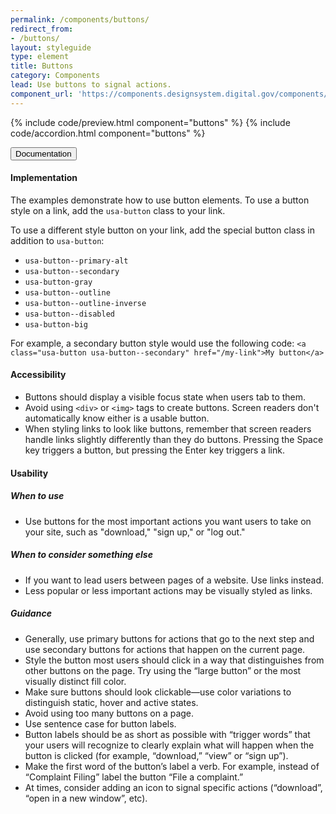 ```yaml
---
permalink: /components/buttons/
redirect_from:
- /buttons/
layout: styleguide
type: element
title: Buttons
category: Components
lead: Use buttons to signal actions.
component_url: 'https://components.designsystem.digital.gov/components/detail/buttons.html'
---
```


{% include code/preview.html component="buttons" %}
{% include code/accordion.html component="buttons" %}
<div class="usa-accordion usa-accordion--bordered">
  <button class="usa-button-unstyled usa-accordion__button"
      aria-expanded="true" aria-controls="accordion-bordered-docs">
    Documentation
  </button>
  <div id="accordion-bordered-docs" aria-hidden="false" class="usa-accordion__content usa-prose site-prose">
    <h4 class="usa-heading">Implementation</h4>
    <p>The examples demonstrate how to use button elements. To use a button style on a link, add the <code>usa-button</code> class to your link.</p>
    <p>To use a different style button on your link, add the special button class in addition to <code>usa-button</code>:</p>
    <ul>
      <li><code>usa-button--primary-alt</code></li>
      <li><code>usa-button--secondary</code></li>
      <li><code>usa-button-gray</code></li>
      <li><code>usa-button--outline</code></li>
      <li><code>usa-button--outline-inverse</code></li>
      <li><code>usa-button--disabled</code></li>
      <li><code>usa-button-big</code></li>
    </ul>
    <p>For example, a secondary button style would use the following code:
    <code>&lt;a class="usa-button usa-button--secondary" href=&quot;/my-link"&gt;My button&lt;/a&gt;</code></p>
    <h4 class="usa-heading">Accessibility</h4>
    <ul class="usa-content-list">
      <li>Buttons should display a visible focus state when users tab to them.</li>
      <li>Avoid using <code>&lt;div&gt;</code> or <code>&lt;img&gt;</code> tags to create buttons. Screen readers don't automatically know either is a usable button.</li>
      <li>When styling links to look like buttons, remember that screen readers handle links slightly differently than they do buttons. Pressing the Space key triggers a button, but pressing the Enter key triggers a link.</li>
    </ul>
    <h4 class="usa-heading">Usability</h4>
    <h5>When to use</h5>
    <ul class="usa-content-list">
      <li>Use buttons for the most important actions you want users to take on your site, such as "download," "sign up," or "log out."</li>
    </ul>
    <h5>When to consider something else</h5>
    <ul class="usa-content-list">
      <li>If you want to lead users between pages of a website. Use links instead.</li>
      <li>Less popular or less important actions may be visually styled as links.</li>
    </ul>
    <h5>Guidance</h5>
    <ul class="usa-content-list">
      <li>Generally, use primary buttons for actions that go to the next step and use secondary buttons for actions that happen on the current page.</li>
      <li>Style the button most users should click in a way that distinguishes from other buttons on the page. Try using the  “large button” or the most visually distinct fill color.</li>
      <li>Make sure buttons should look clickable—use color variations to distinguish static, hover and active states.</li>
      <li>Avoid using too many buttons on a page.</li>
      <li>Use sentence case for button labels. </li>
      <li>Button labels should be as short as possible with “trigger words” that your users will recognize to clearly explain what will happen when the button is clicked (for example, “download,” “view” or “sign up”).</li>
      <li>Make the first word of the button’s label a verb. For example, instead of “Complaint Filing” label the button “File a complaint.”</li>
      <li>At times, consider adding an icon to signal specific actions (“download”, “open in a new window”, etc). </li>
    </ul>
  </div>
</div>
